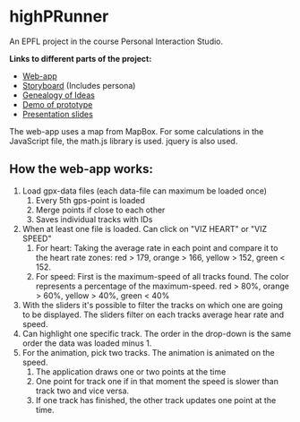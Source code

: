 # highPRunner
An EPFL project in the course Personal Interaction Studio.

**Links to different parts of the project:**
- [Web-app](http://cecilialagerwall.se/highprunner/)
- [Storyboard](http://cecilialagerwall.se/highprunner/storyboard/) (Includes persona)
- [Genealogy of Ideas](http://cecilialagerwall.se/highprunner/genealogy/)
- [Demo of prototype](http://cecilialagerwall.se/highprunner/demo/)
- [Presentation slides](http://slides.com/luvan1/highprunner/fullscreen)

The web-app uses a map from MapBox. For some calculations in the JavaScript file, the math.js library is used. jquery is also used.

How the web-app works:
--------------
1. Load gpx-data files (each data-file can maximum be loaded once)
	1. Every 5th gps-point is loaded
	2. Merge points if close to each other
	3. Saves individual tracks with IDs
2. When at least one file is loaded. Can click on "VIZ HEART" or "VIZ SPEED"
	1. For heart: Taking the average rate in each point and compare it to the heart rate zones: red > 179, orange > 166, yellow > 152, green < 152.
	2. For speed: First is the maximum-speed of all tracks found. The color represents a percentage of the maximum-speed. red > 80%, orange > 60%, yellow > 40%, green < 40%
3. With the sliders it's possible to filter the tracks on which one are going to be displayed. The sliders filter on each tracks average hear rate and speed.
4. Can highlight one specific track. The order in the drop-down is the same order the data was loaded minus 1.
5. For the animation, pick two tracks. The animation is animated on the speed.
	1. The application draws one or two points at the time
	2. One point for track one if in that moment the speed is slower than track two and vice versa.
	3. If one track has finished, the other track updates one point at the time.